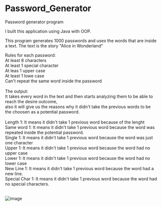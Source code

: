 # Password_Generator
Password generator program 

I built this application using Java with OOP.

This program generates 1000 passwords and uses the words that are inside a text. The text is the story "Alice in Wonderland" <br/>

Rules for each password:<br/>
At least 8 characters<br/>
At least 1 special character<br/>
At leas 1 upper case<br/>
At least 1 lowe case<br/>
Can't repeat the same word inside the password<br/>
<br/>
The output:<br/>
It takes every word in the text and then starts analyzing them to be able to reach the desire outcome, <br/>
also it will give us the reasons why it didn't take the previous words to be the choosen as a potential password.<br/>
<br/>
Length 1: It means it didn't take 1 previous word because of the lenght<br/>
Same word 1: It means it didn't take 1 previous word because the word was repeated inside the potential password.<br/>
Single 1: It means it didn't take 1 previous word because the word was just one character<br/>
Upper 1: It means it didn't take 1 previous word because the word had no upper case<br/>
Lower 1: It means it didn't take 1 previous word because the word had no lower case<br/>
New Line 1: It means it didn't take 1 previous word because the word had a new line.<br/>
Special Char 1: It means it didn't take 1 previous word because the word had no special characters.<br/>
<br/>

![image](https://user-images.githubusercontent.com/35407350/195664663-8d50414f-d2af-4e76-829c-43c21cd437c2.png)
